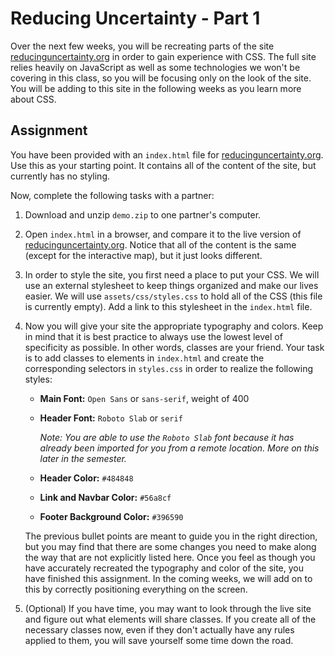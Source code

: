 # Reducing Uncertainty - Part 1

Over the next few weeks, you will be recreating parts of the site [reducinguncertainty.org](https://reducinguncertainty.org/)
in order to gain experience with CSS. The full site relies heavily on JavaScript as well as some technologies we
won't be covering in this class, so you will be focusing only on the look of the site. You will be adding to this site
in the following weeks as you learn more about CSS.

## Assignment

You have been provided with an `index.html` file for [reducinguncertainty.org](https://reducinguncertainty.org/).
Use this as your starting point. It contains all of the content of the site, but currently has no styling.

Now, complete the following tasks with a partner:

1. Download and unzip `demo.zip` to one partner's computer.

2. Open `index.html` in a browser, and compare it to the live version of
   [reducinguncertainty.org](https://reducinguncertainty.org/). Notice that all of the content is the same
   (except for the interactive map), but it just looks different.

3. In order to style the site, you first need a place to put your CSS. We will use an external stylesheet to keep things
   organized and make our lives easier. We will use `assets/css/styles.css` to hold all of the CSS (this file is
   currently empty). Add a link to this stylesheet in the `index.html` file.

4. Now you will give your site the appropriate typography and colors. Keep in mind that it is best practice to always use
   the lowest level of specificity as possible. In other words, classes are your friend. Your task is to add classes
   to elements in `index.html` and create the corresponding selectors in `styles.css` in order to realize the following
   styles:

   * **Main Font:** `Open Sans` or `sans-serif`, weight of 400

   * **Header Font:** `Roboto Slab` or `serif`

     _Note: You are able to use the `Roboto Slab` font because it has already been imported for you from a remote
     location. More on this later in the semester._

   * **Header Color:** `#484848`

   * **Link and Navbar Color:** `#56a8cf`

   * **Footer Background Color:** `#396590`

   The previous bullet points are meant to guide you in the right direction, but you may find that there are some changes
   you need to make along the way that are not explicitly listed here. Once you feel as though you have accurately
   recreated the typography and color of the site, you have finished this assignment. In the coming weeks, we will add
   on to this by correctly positioning everything on the screen.

5. (Optional) If you have time, you may want to look through the live site and figure out what elements will share classes.
   If you create all of the necessary classes now, even if they don't actually have any rules applied to them, you will
   save yourself some time down the road.
